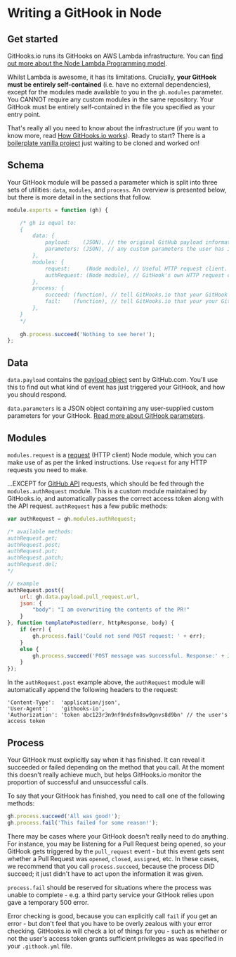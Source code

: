 # Writing a GitHook in Node
## Get started
GitHooks.io runs its GitHooks on AWS Lambda infrastructure. You can [find out more about the Node Lambda Programming model](http://docs.aws.amazon.com/lambda/latest/dg/programming-model.html).

Whilst Lambda is awesome, it has its limitations. Crucially, **your GitHook must be entirely self-contained** (i.e. have no external dependencies), except for the modules made available to you in the `gh.modules` parameter. You CANNOT require any custom modules in the same repository. Your GitHook must be entirely self-contained in the file you specified as your entry point.

That's really all you need to know about the infrastructure (if you want to know more, read [How GitHooks.io works](http://githooks.io/how-it-works)). Ready to start? There is a [boilerplate vanilla project](https://github.com/GitHooksIO/boilerplate-githook) just waiting to be cloned and worked on!

## Schema
Your GitHook module will be passed a parameter which is split into three sets of utilities: `data`, `modules`, and `process`. An overview is presented below, but there is more detail in the sections that follow.

```javascript
module.exports = function (gh) {

    /* gh is equal to:
    {
        data: {
            payload:    (JSON), // the original GitHub payload information
            parameters: (JSON), // any custom parameters the user has installed your GitHook with
        },
        modules: {
            request:     (Node module), // Useful HTTP request client. See https://www.npmjs.com/package/request
            authRequest: (Node module), // GitHook's own HTTP request client, which automatically attaches access token with each request
        },
        process: {
            succeed: (function), // tell GitHooks.io that your GitHook has completed successfully
            fail:    (function), // tell GitHooks.io that your your GitHook ran into an issue
        },
    }
    */
    
    gh.process.succeed('Nothing to see here!');
};
```

## Data

`data.payload` contains the [payload object](https://developer.github.com/webhooks/#payloads) sent by GitHub.com. You'll use this to find out what kind of event has just triggered your GitHook, and how you should respond.

`data.parameters` is a JSON object containing any user-supplied custom parameters for your GitHook. [Read more about GitHook parameters](http://githooks.io/parameters).

## Modules

`modules.request` is a [request](https://github.com/request/request) (HTTP client) Node module, which you can make use of as per the linked instructions. Use `request` for any HTTP requests you need to make.

...EXCEPT for [GitHub API](https://developer.github.com/v3/) requests, which should be fed through the `modules.authRequest` module. This is a custom module maintained by GitHooks.io, and automatically passes the correct access token along with the API request. `authRequest` has a few public methods:

```js
var authRequest = gh.modules.authRequest;

/* available methods:
authRequest.get;
authRequest.post;
authRequest.put;
authRequest.patch;
authRequest.del;
*/

// example
authRequest.post({
    url: gh.data.payload.pull_request.url,
    json: {
        "body": "I am overwriting the contents of the PR!"
    }
}, function templatePosted(err, httpResponse, body) {
    if (err) {
        gh.process.fail('Could not send POST request: ' + err);
    }
    else {
        gh.process.succeed('POST message was successful. Response:' + JSON.stringify(body));
    }
});
```

In the `authRequest.post` example above, the `authRequest` module will automatically append the following headers to the request:

```
'Content-Type':  'application/json',
'User-Agent':    'githooks-io',
'Authorization': 'token abc123r3n9nf9ndsfn8sw9gnvs8d9bn' // the user's access token
```

## Process
Your GitHook must explicitly say when it has finished. It can reveal it succeeded or failed depending on the method that you call. At the moment this doesn't really achieve much, but helps GitHooks.io monitor the proportion of successful and unsuccessful calls.

To say that your GitHook has finished, you need to call one of the following methods:

```js
gh.process.succeed('All was good!');
gh.process.fail('This failed for some reason!');
```

There may be cases where your GitHook doesn't really need to do anything. For instance, you may be listening for a Pull Request being opened, so your GitHook gets triggered by the `pull_request` event - but this event gets sent whether a Pull Request was `opened`, `closed`, `assigned`, etc. In these cases, we recommend that you call `process.succeed`, because the process DID succeed; it just didn't have to act upon the information it was given.

`process.fail` should be reserved for situations where the process was unable to complete - e.g. a third party service your GitHook relies upon gave a temporary 500 error.

Error checking is good, because you can explicitly call `fail` if you get an error - but don't feel that you have to be overly zealous with your error checking. GitHooks.io will check a lot of things for you - such as whether or not the user's access token grants sufficient privileges as was specified in your `.githook.yml` file.
